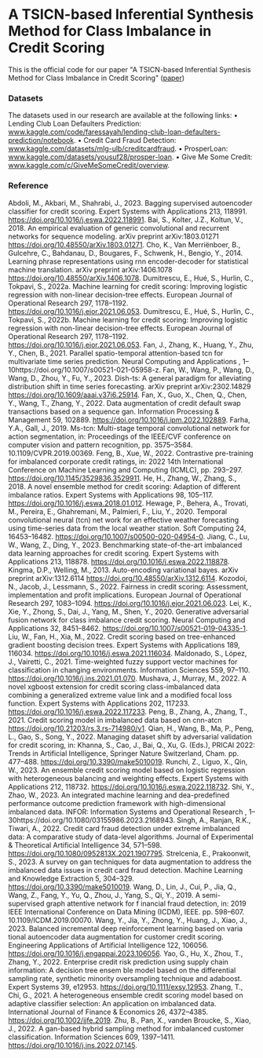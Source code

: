 # A TSICN-based Inferential Synthesis Method for Class Imbalance in Credit Scoring
This is the official code for our paper "A TSICN-based Inferential Synthesis Method for Class Imbalance in Credit Scoring" ([paper](https://ieeexplore.ieee.org/document/10415729))

### Datasets
 The datasets used in our research are available at the following links:
 • Lending Club Loan Defaulters Prediction:
 www.kaggle.com/code/faressayah/lending-club-loan-defaulters-prediction/notebook.
 • Credit Card Fraud Detection:
 www.kaggle.com/datasets/mlg-ulb/creditcardfraud.
 • ProsperLoan:
 www.kaggle.com/datasets/yousuf28/prosper-loan.
 • Give Me Some Credit:
 www.kaggle.com/c/GiveMeSomeCredit/overview.

### Reference
 Abdoli, M., Akbari, M., Shahrabi, J., 2023. Bagging supervised autoencoder classifier for credit scoring. Expert Systems with Applications 213,
 118991. https://doi.org/10.1016/j.eswa.2022.118991.
 Bai, S., Kolter, J.Z., Koltun, V., 2018. An empirical evaluation of generic convolutional and recurrent networks for sequence modeling. arXiv
 preprint arXiv:1803.01271 https://doi.org/10.48550/arXiv.1803.01271.
 Cho, K., Van Merriënboer, B., Gulcehre, C., Bahdanau, D., Bougares, F., Schwenk, H., Bengio, Y., 2014. Learning phrase representations using
 rnn encoder-decoder for statistical machine translation. arXiv preprint arXiv:1406.1078 https://doi.org/10.48550/arXiv.1406.1078.
 Dumitrescu, E., Hué, S., Hurlin, C., Tokpavi, S., 2022a. Machine learning for credit scoring: Improving logistic regression with non-linear
 decision-tree effects. European Journal of Operational Research 297, 1178–1192. https://doi.org/10.1016/j.ejor.2021.06.053.
 Dumitrescu, E., Hué, S., Hurlin, C., Tokpavi, S., 2022b. Machine learning for credit scoring: Improving logistic regression with non-linear
 decision-tree effects. European Journal of Operational Research 297, 1178–1192. https://doi.org/10.1016/j.ejor.2021.06.053.
 Fan, J., Zhang, K., Huang, Y., Zhu, Y., Chen, B., 2021. Parallel spatio-temporal attention-based tcn for multivariate time series prediction. Neural
 Computing and Applications , 1–10https://doi.org/10.1007/s00521-021-05958-z.
 Fan, W., Wang, P., Wang, D., Wang, D., Zhou, Y., Fu, Y., 2023. Dish-ts: A general paradigm for alleviating distribution shift in time series
 forecasting. arXiv preprint arXiv:2302.14829 https://doi.org/10.1609/aaai.v37i6.25914.
 Fan, X., Guo, X., Chen, Q., Chen, Y., Wang, T., Zhang, Y., 2022. Data augmentation of credit default swap transactions based on a sequence gan.
 Information Processing & Management 59, 102889. https://doi.org/10.1016/j.ipm.2022.102889.
 Farha, Y.A., Gall, J., 2019. Ms-tcn: Multi-stage temporal convolutional network for action segmentation, in: Proceedings of the IEEE/CVF
 conference on computer vision and pattern recognition, pp. 3575–3584. 10.1109/CVPR.2019.00369.
 Feng, B., Xue, W., 2022. Contrastive pre-training for imbalanced corporate credit ratings, in: 2022 14th International Conference on Machine
 Learning and Computing (ICMLC), pp. 293–297. https://doi.org/10.1145/3529836.3529911.
 He, H., Zhang, W., Zhang, S., 2018. A novel ensemble method for credit scoring: Adaption of different imbalance ratios. Expert Systems with
 Applications 98, 105–117. https://doi.org/10.1016/j.eswa.2018.01.012.
 Hewage, P., Behera, A., Trovati, M., Pereira, E., Ghahremani, M., Palmieri, F., Liu, Y., 2020. Temporal convolutional neural (tcn) net
work for an effective weather forecasting using time-series data from the local weather station. Soft Computing 24, 16453–16482.
 https://doi.org/10.1007/s00500-020-04954-0.
 Jiang, C., Lu, W., Wang, Z., Ding, Y., 2023. Benchmarking state-of-the-art imbalanced data learning approaches for credit scoring. Expert Systems
 with Applications 213, 118878. https://doi.org/10.1016/j.eswa.2022.118878.
 Kingma, D.P., Welling, M., 2013. Auto-encoding variational bayes. arXiv preprint arXiv:1312.6114 https://doi.org/10.48550/arXiv.1312.6114.
 Kozodoi, N., Jacob, J., Lessmann, S., 2022. Fairness in credit scoring: Assessment, implementation and profit implications. European Journal of
 Operational Research 297, 1083–1094. https://doi.org/10.1016/j.ejor.2021.06.023.
 Lei, K., Xie, Y., Zhong, S., Dai, J., Yang, M., Shen, Y., 2020. Generative adversarial fusion network for class imbalance credit scoring. Neural
 Computing and Applications 32, 8451–8462. https://doi.org/10.1007/s00521-019-04335-1.
 Liu, W., Fan, H., Xia, M., 2022. Credit scoring based on tree-enhanced gradient boosting decision trees. Expert Systems with Applications 189,
 116034. https://doi.org/10.1016/j.eswa.2021.116034.
 Maldonado, S., López, J., Vairetti, C., 2021. Time-weighted fuzzy support vector machines for classification in changing environments. Information
 Sciences 559, 97–110. https://doi.org/10.1016/j.ins.2021.01.070.
 Mushava, J., Murray, M., 2022. A novel xgboost extension for credit scoring class-imbalanced data combining a generalized extreme value link
 and a modified focal loss function. Expert Systems with Applications 202, 117233. https://doi.org/10.1016/j.eswa.2022.117233.
 Peng, B., Zhang, A., Zhang, T., 2021. Credit scoring model in imbalanced data based on cnn-atcn https://doi.org/10.21203/rs.3.rs-714980/v1.
 Qian, H., Wang, B., Ma, P., Peng, L., Gao, S., Song, Y., 2022. Managing dataset shift by adversarial validation for credit scoring, in: Khanna,
 S., Cao, J., Bai, Q., Xu, G. (Eds.), PRICAI 2022: Trends in Artificial Intelligence, Springer Nature Switzerland, Cham. pp. 477–488.
 https://doi.org/10.3390/make5010019.
 Runchi, Z., Liguo, X., Qin, W., 2023. An ensemble credit scoring model based on logistic regression with heterogeneous balancing and weighting
 effects. Expert Systems with Applications 212, 118732. https://doi.org/10.1016/j.eswa.2022.118732.
 Shi, Y., Zhao, W., 2023. An integrated machine learning and dea-predefined performance outcome prediction framework with high-dimensional
 imbalanced data. INFOR: Information Systems and Operational Research , 1–30https://doi.org/10.1080/03155986.2023.2168943.
 Singh, A., Ranjan, R.K., Tiwari, A., 2022. Credit card fraud detection under extreme imbalanced data: A comparative study of data-level algorithms.
 Journal of Experimental & Theoretical Artificial Intelligence 34, 571–598. https://doi.org/10.1080/0952813X.2021.1907795.
 Strelcenia, E., Prakoonwit, S., 2023. A survey on gan techniques for data augmentation to address the imbalanced data issues in credit card fraud
 detection. Machine Learning and Knowledge Extraction 5, 304–329. https://doi.org/10.3390/make5010019.
 Wang, D., Lin, J., Cui, P., Jia, Q., Wang, Z., Fang, Y., Yu, Q., Zhou, J., Yang, S., Qi, Y., 2019. A semi-supervised graph attentive network for
 f
 inancial fraud detection, in: 2019 IEEE International Conference on Data Mining (ICDM), IEEE. pp. 598–607. 10.1109/ICDM.2019.00070.
 Wang, Y., Jia, Y., Zhong, Y., Huang, J., Xiao, J., 2023. Balanced incremental deep reinforcement learning based on varia
tional autoencoder data augmentation for customer credit scoring. Engineering Applications of Artificial Intelligence 122, 106056.
 https://doi.org/10.1016/j.engappai.2023.106056.
 Yao, G., Hu, X., Zhou, T., Zhang, Y., 2022. Enterprise credit risk prediction using supply chain information: A decision tree ensem
ble model based on the differential sampling rate, synthetic minority oversampling technique and adaboost. Expert Systems 39, e12953.
 https://doi.org/10.1111/exsy.12953.
 Zhang, T., Chi, G., 2021. A heterogeneous ensemble credit scoring model based on adaptive classifier selection: An application on imbalanced
 data. International Journal of Finance & Economics 26, 4372–4385. https://doi.org/10.1002/ijfe.2019.
 Zhu, B., Pan, X., vanden Broucke, S., Xiao, J., 2022. A gan-based hybrid sampling method for imbalanced customer classification. Information
 Sciences 609, 1397–1411. https://doi.org/10.1016/j.ins.2022.07.145.

